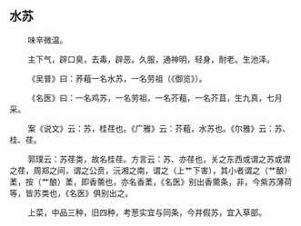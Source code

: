## 水苏
<p>&emsp;&emsp;
味辛微温。
</p>
<p>&emsp;&emsp;
主下气，辟口臭，去毒，辟恶。久服，通神明，轻身，耐老。生池泽。
</p>
<p>&emsp;&emsp;
《吴普》曰：荞蒩一名水苏，一名劳祖（《御览》）。
</p>
<p>&emsp;&emsp;
《名医》曰：一名鸡苏，一名劳祖，一名芥蒩，一名芥苴，生九真，七月采。
</p>
<p>&emsp;&emsp;
案《说文》云：苏，桂荏也。《广雅》云：芥蒩，水苏也。《尔雅》云：苏、桂、荏。
</p>
<p>&emsp;&emsp;
郭璞云：苏荏类，故名桂荏。方言云：苏、亦荏也，关之东西或谓之苏或谓之荏，周郑之间，谓之公贲，沅湘之南，谓之（上艹下害），其小者谓之（艹酿）葇，按（艹酿）葇，即香薷也，亦名香葇，《名医》别出香薷条，非，今紫苏薄荷等，皆苏类也，《名医》俱别出之。
</p>
<p>&emsp;&emsp;
上菜，中品三种，旧四种，考葱实宜与同条，今并假苏，宜入草部。
</p>